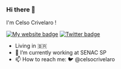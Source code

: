 ### Hi there 👋

I'm Celso Crivelaro !

[![My website badge](http://img.shields.io/badge/my-website-purple.svg)](http://crivelaro.me) 
[![Twitter badge](https://badgen.net/badge/icon/twitter?icon=twitter&label)](http://twitter.com/celsocrivelaro) 

- Living in 🇧🇷
- 🔭 I’m currently working at SENAC SP
- 📫 How to reach me: :bird: @celsocrivelaro
